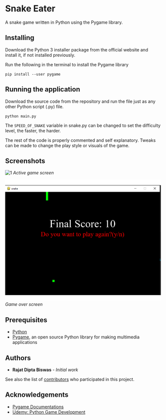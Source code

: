 # Snake Eater
A snake game written in Python using the Pygame library.


## Installing
Download the Python 3 installer package from the official website and install it, if not installed previously.

Run the following in the terminal to install the Pygame library
```
pip install --user pygame
```


## Running the application
Download the source code from the repository and run the file just as any other Python script (.py) file.
```
python main.py
```

The `SPEED_OF_SNAKE` variable in snake.py can be changed to set the difficulty level, the faster, the harder.

The rest of the code is properly commented and self explanatory. Tweaks can be made to change the play style or visuals of the game.


## Screenshots
![1](https://user-images.githubusercontent.com/32998741/33873437-2780ed2a-df45-11e7-9776-b1f151fa4e02.png)
*Active game screen*

![image](https://github.com/ballzb/snake-pygame/blob/master/gameover.png)
*Game over screen*


## Prerequisites
* [Python](https://www.python.org)
* [Pygame](https://www.pygame.org/wiki/GettingStarted), an open source Python library for making multimedia applications


## Authors

* **Rajat Dipta Biswas** - *Initial work*

See also the list of [contributors](https://github.com/rajatdiptabiswas/snake-pygame/graphs/contributors) who participated in this project.

## Acknowledgements
* [Pygame Documentations](https://www.pygame.org/docs/)
* [Udemy: Python Game Development](https://www.udemy.com/python-game-development-creating-a-snake-game-from-scratch/learn/v4/overview)
